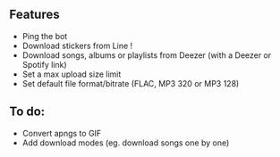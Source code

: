 ## Features
- Ping the bot
- Download stickers from Line !
- Download songs, albums or playlists from Deezer (with a Deezer or Spotify link)
- Set a max upload size limit
- Set default file format/bitrate (FLAC, MP3 320 or MP3 128)
  
## To do:
- Convert apngs to GIF
- Add download modes (eg. download songs one by one)
